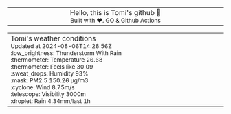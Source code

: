 
<div align="center">
<table>
<tbody>
<td align="center">
<img width="2000" height="0"><br>
Hello, this is Tomi's github 👋<br>
<sup>Built with ❤️, GO & Github Actions</sup><br>
<img width="2000" height="0">
</td>
</tbody>
</table>
</div>
<table>
<tbody>
<td align="left">
<img width="2000" height="0"><br>
Tomi's weather conditions<br>
<sup>Updated at 2024-08-06T14:28:56Z</sup><br>
<sup>:low_brightness: Thunderstorm With Rain</sup><br>
<sup>:thermometer: Temperature 26.68 </sup><br>
<sup>:thermometer: Feels like 30.09</sup><br>
<sup>:sweat_drops: Humidity 93%</sup><br>
<sup>:mask: PM2.5 150.26 μg/m3</sup><br>
<sup>:cyclone: Wind 8.75m/s </sup><br>
<sup>:telescope: Visibility 3000m </sup><br>
<sup>:droplet: Rain 4.34mm/last 1h </sup><br>
<img width="2000" height="0">
</td>
<td align="left">
<img width="2000" height="0"><br>
<br>
<img width="2000" height="0">
</td>
</tbody>
</table>
</div>
    